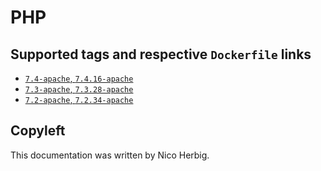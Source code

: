# PHP

## Supported tags and respective `Dockerfile` links

 * [`7.4-apache`, `7.4.16-apache`](https://github.com/nicoherbigio/docker-php/blob/master/7.4/debian/apache/default/Dockerfile)
 * [`7.3-apache`, `7.3.28-apache`](https://github.com/nicoherbigio/docker-php/blob/master/7.3/debian/apache/default/Dockerfile)
 * [`7.2-apache`, `7.2.34-apache`](https://github.com/nicoherbigio/docker-php/blob/master/7.2/debian/apache/default/Dockerfile)

## Copyleft

This documentation was written by Nico Herbig.
